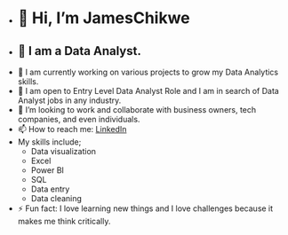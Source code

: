 -  # 👋 Hi, I’m JamesChikwe
- ## 👀 I am a Data Analyst.
- 👀 I am currently working on various projects to grow my Data Analytics skills.
- 🌱 I am open to Entry Level Data Analyst Role and I am in search of Data Analyst jobs in any industry.
- 💞️ I’m looking to work and collaborate with business owners, tech companies, and even individuals.
- 📫 How to reach me: [LinkedIn](www.linkedin.com/in/james-chikwe)
- My skills include;
  - Data visualization
  - Excel
  - Power BI
  - SQL
  - Data entry
  - Data cleaning
- ⚡ Fun fact: I love learning new things and I love challenges because it makes me think critically.

<!---
JamesChikwe/JamesChikwe is a ✨ special ✨ repository because its `README.md` (this file) appears on your GitHub profile.
You can click the Preview link to take a look at your changes.
--->
